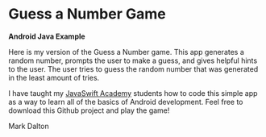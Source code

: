 # Guess a Number Game
**Android Java Example**

Here is my version of the Guess a Number game. This app generates a random number, prompts the user to make a guess, and gives helpful hints to the user. The user tries to guess the random number that was generated in the least amount of tries.

I have taught my [JavaSwift Academy](https://javaswiftacademy.com/) students how to code this simple app as a way to learn all of the basics of Android development. Feel free to download this Github project and play the game!

Mark Dalton
